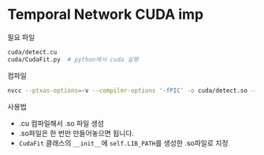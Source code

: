 # Temporal Network CUDA imp

필요 파일

```bash
cuda/detect.cu
cuda/CudaFit.py  # python에서 cuda 실행
```
 
컴파일
 
 ```bash
nvcc --ptxas-options=-v --compiler-options '-fPIC' -o cuda/detect.so --shared cuda/detect.cu 
```
 
사용법

- .cu 컴파일해서 .so 파일 생성
- .so파일은 한 번만 만들어놓으면 됩니다.
- `CudaFit` 클래스의 `__init__`에 `self.LIB_PATH`를 생성한 .so파일로 지정
